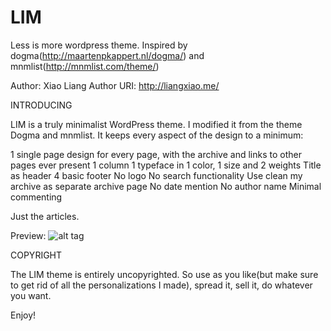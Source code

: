 # LIM
Less is more wordpress theme. Inspired by dogma(http://maartenpkappert.nl/dogma/) and mnmlist(http://mnmlist.com/theme/)

Author: Xiao Liang
Author URI: http://liangxiao.me/


INTRODUCING

LIM is a truly minimalist WordPress theme. I modified it from the theme Dogma and mnmlist. It keeps every aspect of the design to a minimum:

1 single page design for every page, with the archive and links to other pages ever present
1 column
1 typeface in 1 color, 1 size and 2 weights
Title as header
4 basic footer
No logo
No search functionality
Use clean my archive as separate archive page
No date mention
No author name
Minimal commenting

Just the articles.

Preview:
![alt tag](https://cloud.githubusercontent.com/assets/10344071/9557233/2be522fe-4d8f-11e5-8ea0-4f2a4566ba5c.png)

COPYRIGHT

The LIM theme is entirely uncopyrighted. So use as you like(but make sure to get rid of all the personalizations I made), spread it, sell it, do whatever you want.

Enjoy! 
